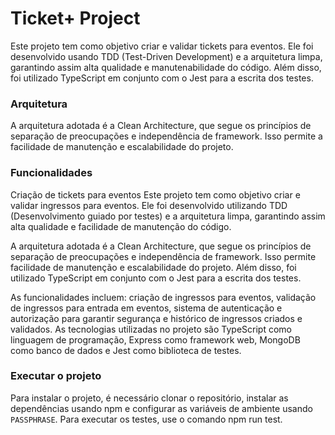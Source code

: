# Ticket+ Project

Este projeto tem como objetivo criar e validar tickets para eventos. Ele foi desenvolvido usando TDD (Test-Driven Development) e a arquitetura limpa, garantindo assim alta qualidade e manutenabilidade do código. Além disso, foi utilizado TypeScript em conjunto com o Jest para a escrita dos testes.

### Arquitetura
A arquitetura adotada é a Clean Architecture, que segue os princípios de separação de preocupações e independência de framework. Isso permite a facilidade de manutenção e escalabilidade do projeto.

### Funcionalidades
Criação de tickets para eventos
Este projeto tem como objetivo criar e validar ingressos para eventos. Ele foi desenvolvido utilizando TDD (Desenvolvimento guiado por testes) e a arquitetura limpa, garantindo assim alta qualidade e facilidade de manutenção do código.

A arquitetura adotada é a Clean Architecture, que segue os princípios de separação de preocupações e independência de framework. Isso permite facilidade de manutenção e escalabilidade do projeto. Além disso, foi utilizado TypeScript em conjunto com o Jest para a escrita dos testes.

As funcionalidades incluem: criação de ingressos para eventos, validação de ingressos para entrada em eventos, sistema de autenticação e autorização para garantir segurança e histórico de ingressos criados e validados. As tecnologias utilizadas no projeto são TypeScript como linguagem de programação, Express como framework web, MongoDB como banco de dados e Jest como biblioteca de testes.


### Executar o projeto
Para instalar o projeto, é necessário clonar o repositório, instalar as dependências usando npm e configurar as variáveis de ambiente usando `PASSPHRASE`. Para executar os testes, use o comando npm run test.
